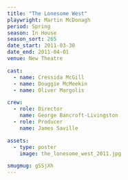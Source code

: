 ```yaml
---
title: "The Lonesome West"
playwright: Martin McDonagh
period: Spring
season: In House
season_sort: 265
date_start: 2011-03-30
date_end: 2011-04-01
venue: New Theatre

cast:
  - name: Cressida McGill
  - name: Douggie McMeekin
  - name: Oliver Margolis

crew:
  - role: Director
    name: George Bancroft-Livingston
  - role: Producer
    name: James Saville

assets:
  - type: poster
    image: the_lonesome_west_2011.jpg

smugmug: gSSjXh
---
```

